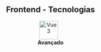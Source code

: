 <h2 style="text-align: center;">
  Frontend - Tecnologias
</h2>
<div style="display: flex; align-items: center; justify-content: center; text-align: center;">
  <span>
    <div style="margin-right: 10px;">
      <img 
        src="https://cdn1.iconfinder.com/data/icons/programing-development-7/24/html_html5_web_programing_developer-512.png" 
        alt="Vue3"
        style="width: 50px; height: 50px;"
      >
    </div>
    <div>
      <h4 style="margin: 0;">
        Avançado
      </h4>
    </div>
  </span>
</div>
